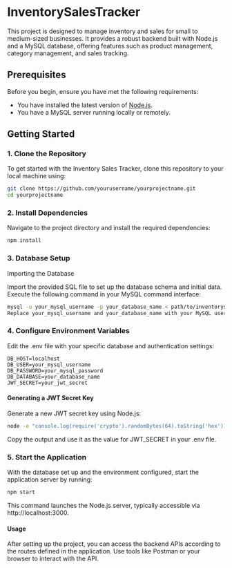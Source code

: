# InventorySalesTracker

This project is designed to manage inventory and sales for small to medium-sized businesses. It provides a robust backend built with Node.js and a MySQL database, offering features such as product management, category management, and sales tracking.

## Prerequisites

Before you begin, ensure you have met the following requirements:
* You have installed the latest version of [Node.js](https://nodejs.org/).
* You have a MySQL server running locally or remotely.

## Getting Started

### 1. Clone the Repository

To get started with the Inventory Sales Tracker, clone this repository to your local machine using:

```bash
git clone https://github.com/yourusername/yourprojectname.git
cd yourprojectname
```

### 2. Install Dependencies
Navigate to the project directory and install the required dependencies:


```bash
npm install
```

### 3. Database Setup
Importing the Database

Import the provided SQL file to set up the database schema and initial data. Execute the following command in your MySQL command interface:

```bash
mysql -u your_mysql_username -p your_database_name < path/to/inventorysalestracker.sql
Replace your_mysql_username and your_database_name with your MySQL username and the desired database name, respectively.
```

### 4. Configure Environment Variables

Edit the .env file with your specific database and authentication settings:

```
DB_HOST=localhost
DB_USER=your_mysql_username
DB_PASSWORD=your_mysql_password
DB_DATABASE=your_database_name
JWT_SECRET=your_jwt_secret
```

#### Generating a JWT Secret Key

Generate a new JWT secret key using Node.js:
```bash
node -e "console.log(require('crypto').randomBytes(64).toString('hex'));"
```

Copy the output and use it as the value for JWT_SECRET in your .env file.

### 5. Start the Application
With the database set up and the environment configured, start the application server by running:

```bash
npm start
```
This command launches the Node.js server, typically accessible via http://localhost:3000.

#### Usage

After setting up the project, you can access the backend APIs according to the routes defined in the application. Use tools like Postman or your browser to interact with the API.
